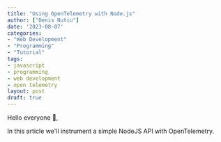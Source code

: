 ```yaml
---
title: "Using OpenTelemetry with Node.js"
author: ["Denis Nutiu"]
date: '2023-08-07'
categories:
- "Web Development"
- "Programming"
- "Tutorial"
tags:
- javascript
- programming
- web development
- open telemetry
layout: post
draft: true
---
```


Hello everyone 👋,

In this article we'll instrument a simple NodeJS API with OpenTelemetry.




